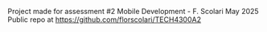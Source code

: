 Project made for assessment #2 Mobile Development - F. Scolari May 2025
Public repo at https://github.com/florscolari/TECH4300A2
